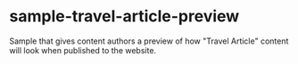 # sample-travel-article-preview
Sample that gives content authors a preview of how "Travel Article" content will look when published to the website.
